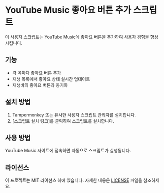 # YouTube Music 좋아요 버튼 추가 스크립트

이 사용자 스크립트는 YouTube Music에 좋아요 버튼을 추가하여 사용자 경험을 향상시킵니다.

## 기능

- 각 곡마다 좋아요 버튼 추가
- 재생 목록에서 좋아요 상태 실시간 업데이트
- 재생바의 좋아요 버튼과 동기화

## 설치 방법

1. Tampermonkey 또는 유사한 사용자 스크립트 관리자를 설치합니다.
2. [스크립트 설치 링크]를 클릭하여 스크립트를 설치합니다.

## 사용 방법

YouTube Music 사이트에 접속하면 자동으로 스크립트가 실행됩니다.

## 라이선스

이 프로젝트는 MIT 라이선스 하에 있습니다. 자세한 내용은 [LICENSE](LICENSE) 파일을 참조하세요.
